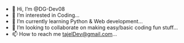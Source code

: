 - 👋 Hi, I’m @DG-Dev08
- 👀 I’m interested in Coding...
- 🌱 I’m currently learning Python & Web development...
- 💞️ I’m looking to collaborate on making easy/basic coding fun stuff...
- 📫 How to reach me tajelDev@gmail.com...

<!---
DG-Dev08/DG-Dev08 is a ✨ special ✨ repository because its `README.md` (this file) appears on your GitHub profile.
You can click the Preview link to take a look at your changes.
--->
